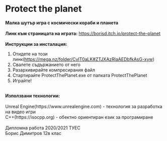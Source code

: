 # Protect the planet</br>
<b>Малка шутър игра с космически кораби и планета</b></br> 
</br>
<b>Линк към страницата на играта:</b> https://borisd.itch.io/protect-the-planet</br>
</br>
<b>Инструкции за инсталация:</b></br>
1) Отидете на този линк(https://mega.nz/folder/CvIT0aLK#ZTJXAzRlaAEDbfkAsG-xyw)</br>
2) Свалете съдържанието от него</br>
3) Разархивирайте компресирания файл</br>
4) Стартирайте ProtectThePlanet.exe от папкатa ProtectThePlanet</br>
5) Играйте!</br>
</br>
<b>Използвани технологии:</b></br></br>
Unreal Engine(https://www.unrealengine.com) - технология за разработка на видео игри</br>
C++(https://isocpp.org) - обектно ориентиран език за програмиране</br> 
</br> 
Дипломна работа 2020/2021 ТУЕС</br>
Борис Димитров 12в клас 
